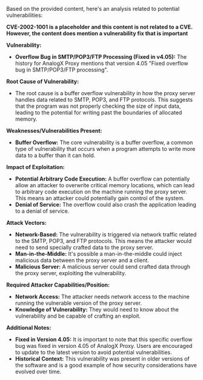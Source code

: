 Based on the provided content, here's an analysis related to potential vulnerabilities:

**CVE-2002-1001 is a placeholder and this content is not related to a CVE. However, the content does mention a vulnerability fix that is important**

**Vulnerability:**

*   **Overflow Bug in SMTP/POP3/FTP Processing (Fixed in v4.05):**  The history for AnalogX Proxy mentions that version 4.05 "Fixed overflow bug in SMTP/POP3/FTP processing".

**Root Cause of Vulnerability:**

*   The root cause is a buffer overflow vulnerability in how the proxy server handles data related to SMTP, POP3, and FTP protocols. This suggests that the program was not properly checking the size of input data, leading to the potential for writing past the boundaries of allocated memory.

**Weaknesses/Vulnerabilities Present:**

*   **Buffer Overflow:** The core vulnerability is a buffer overflow, a common type of vulnerability that occurs when a program attempts to write more data to a buffer than it can hold.

**Impact of Exploitation:**

*   **Potential Arbitrary Code Execution:** A buffer overflow can potentially allow an attacker to overwrite critical memory locations, which can lead to arbitrary code execution on the machine running the proxy server. This means an attacker could potentially gain control of the system.
*   **Denial of Service:** The overflow could also crash the application leading to a denial of service.

**Attack Vectors:**

*   **Network-Based:** The vulnerability is triggered via network traffic related to the SMTP, POP3, and FTP protocols. This means the attacker would need to send specially crafted data to the proxy server.
*   **Man-in-the-Middle:** It's possible a man-in-the-middle could inject malicious data between the proxy server and a client.
*   **Malicious Server:** A malicious server could send crafted data through the proxy server, exploiting the vulnerability.

**Required Attacker Capabilities/Position:**

*   **Network Access:** The attacker needs network access to the machine running the vulnerable version of the proxy server.
*   **Knowledge of Vulnerability:** They would need to know about the vulnerability and be capable of crafting an exploit.

**Additional Notes:**

*   **Fixed in Version 4.05:** It is important to note that this specific overflow bug was fixed in version 4.05 of AnalogX Proxy. Users are encouraged to update to the latest version to avoid potential vulnerabilities.
*   **Historical Context:** This vulnerability was present in older versions of the software and is a good example of how security considerations have evolved over time.